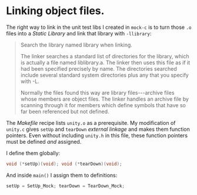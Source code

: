 # Linking object files.

The right way to link in the unit test libs I created in `mock-c`
is to turn those `.o` files into a *Static Library* and link that
library with `-llibrary`:
> Search the library named library when linking.
> 
> The linker searches a standard list of directories for the
> library, which is actually a file named liblibrary.a.  The linker
> then uses this file as if it had been specified precisely by name.
> The directories searched include several standard system
> directories plus any that you specify with -L.
> 
> Normally the files found this way are library files---archive
> files whose members are object files.  The linker handles an
> archive file by scanning through it for members which define
> symbols that have so far been referenced but not defined.

The *Makefile* recipe lists `unity.o` as a prerequisite.
My modification of `unity.c` gives `setUp` and `tearDown`
*external linkage* and makes them function pointers.
Even without including `unity.h` in this file,
these function pointers must be defined *and* assigned.

I define them globally:
```c
void (*setUp)(void); void (*tearDown)(void);
```

And inside `main()` I assign them to definitions:
```c
setUp = SetUp_Mock; tearDown = TearDown_Mock;
```
